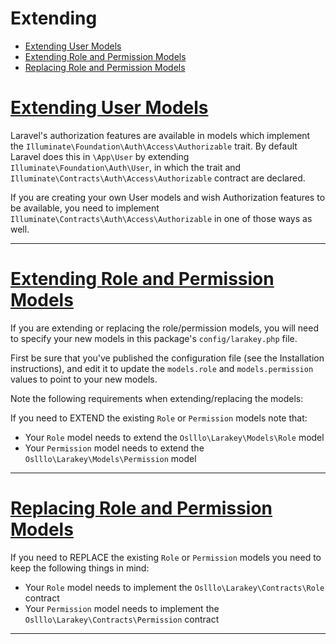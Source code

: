 # Extending

* [Extending User Models](advanced-usage/extending/extending-user-models.md)
* [Extending Role and Permission Models](advanced-usage/extending/extending-role-and-permission-models.md)
* [Replacing Role and Permission Models](advanced-usage/extending/replacing-role-and-permission-models.md)

# <u>Extending User Models</u>
Laravel's authorization features are available in models which implement the `Illuminate\Foundation\Auth\Access\Authorizable` trait. By default Laravel does this in `\App\User` by extending `Illuminate\Foundation\Auth\User`, in which the trait and `Illuminate\Contracts\Auth\Access\Authorizable` contract are declared.

If you are creating your own User models and wish Authorization features to be available, you need to implement `Illuminate\Contracts\Auth\Access\Authorizable` in one of those ways as well.

---

# <u>Extending Role and Permission Models</u>
If you are extending or replacing the role/permission models, you will need to specify your new models in this package's `config/larakey.php` file. 

First be sure that you've published the configuration file (see the Installation instructions), and edit it to update the `models.role` and `models.permission` values to point to your new models.

Note the following requirements when extending/replacing the models: 

If you need to EXTEND the existing `Role` or `Permission` models note that:

- Your `Role` model needs to extend the `Oslllo\Larakey\Models\Role` model
- Your `Permission` model needs to extend the `Oslllo\Larakey\Models\Permission` model

---

# <u>Replacing Role and Permission Models</u>
If you need to REPLACE the existing `Role` or `Permission` models you need to keep the following things in mind:

- Your `Role` model needs to implement the `Oslllo\Larakey\Contracts\Role` contract
- Your `Permission` model needs to implement the `Oslllo\Larakey\Contracts\Permission` contract

---
